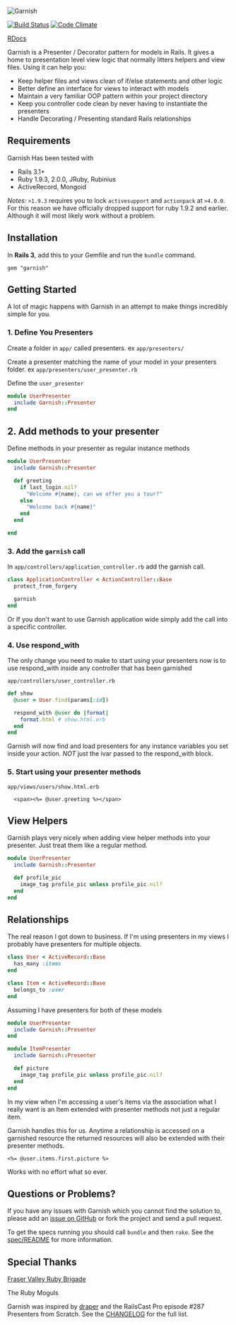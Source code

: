 ![Garnish](http://www.brianpearce.ca/images/garnish.png)

[![Build Status](https://travis-ci.org/brianp/garnish.png?branch=master)](https://travis-ci.org/brianp/garnish)
[![Code Climate](https://codeclimate.com/github/brianp/garnish.png)](https://codeclimate.com/github/brianp/garnish)

[RDocs](http://rdoc.info/projects/brianp/garnish)

Garnish is a Presenter / Decorator pattern for models in Rails. It gives a home to presentation level view logic that normally litters helpers and view files. Using it can help you:

* Keep helper files and views clean of if/else statements and other logic
* Better define an interface for views to interact with models
* Maintain a very familiar OOP pattern within your project directory
* Keep you controller code clean by never having to instantiate the presenters
* Handle Decorating / Presenting standard Rails relationships

## Requirements

Garnish Has been tested with

* Rails 3.1+
* Ruby 1.9.3, 2.0.0, JRuby, Rubinius
* ActiveRecord, Mongoid

_Notes:_ `>1.9.3` requires you to lock `activesupport` and `actionpack` at
`>4.0.0`. For this reason we have officially dropped support for ruby
1.9.2 and earlier. Although it will most likely work without a problem.

## Installation

In **Rails 3**, add this to your Gemfile and run the `bundle` command.

`gem "garnish"`

## Getting Started

A lot of magic happens with Garnish in an attempt to make things incredibly simple for you.

### 1. Define You Presenters

Create a folder in `app/` called presenters. ex `app/presenters/`

Create a presenter matching the name of your model in your presenters folder. ex `app/presenters/user_presenter.rb`

Define the `user_presenter`

```ruby
module UserPresenter
  include Garnish::Presenter
end
```

## 2. Add methods to your presenter

Define methods in your presenter as regular instance methods

```ruby
module UserPresenter
  include Garnish::Presenter

  def greeting
    if last_login.nil?
      "Welcome #{name}, can we offer you a tour?"
    else
      "Welcome back #{name}"
    end
  end

end
```

### 3. Add the `garnish` call

In `app/controllers/application_controller.rb` add the garnish call.

```ruby
class ApplicationController < ActionController::Base
  protect_from_forgery

  garnish
end
```

Or If you don't want to use Garnish application wide simply add the call into a specific controller.

### 4. Use respond_with

The only change you need to make to start using your presenters now is to use respond_with inside any controller that has been garnished

`app/controllers/user_controller.rb`

```ruby
def show
  @user = User.find(params[:id])

  respond_with @user do |format|
    format.html # show.html.erb
  end
end
```

Garnish will now find and load presenters for any instance variables you set inside your action. *NOT* just the ivar passed to the respond_with block.

### 5. Start using your presenter methods

`app/views/users/show.html.erb`

```erb
  <span><%= @user.greeting %></span>
```

## View Helpers

Garnish plays very nicely when adding view helper methods into your presenter. Just treat them like a regular method.

```ruby
module UserPresenter
  include Garnish::Presenter

  def profile_pic
    image_tag profile_pic unless profile_pic.nil?
  end
end
```

## Relationships

The real reason I got down to business. If I'm using presenters in my views I probably have presenters for multiple objects.

```ruby
class User < ActiveRecord::Base
  has_many :items
end

class Item < ActiveRecord::Base
  belongs_to :user
end
```

Assuming I have presenters for both of these models

```ruby
module UserPresenter
  include Garnish::Presenter
end

module ItemPresenter
  include Garnish::Presenter

  def picture
    image_tag profile_pic unless profile_pic.nil?
  end
end
```

In my view when I'm accessing a user's items via the association what I really want is an Item extended with presenter methods not just a regular item.

Garnish handles this for us. Anytime a relationship is accessed on a garnished resource the returned resources will also be extended with their presenter methods.

```erb
<%= @user.items.first.picture %>
```

Works with no effort what so ever.

## Questions or Problems?

If you have any issues with Garnish which you cannot find the solution to, please add an [issue on GitHub](https://github.com/brianp/garnish/issues) or fork the project and send a pull request.

To get the specs running you should call `bundle` and then `rake`. See the [spec/README](https://github.com/brianp/garnish/blob/master/spec/README.md) for more information.

## Special Thanks

[Fraser Valley Ruby Brigade](http://www.fvrb.org/)

The Ruby Moguls

Garnish was inspired by [draper](https://github.com/jcasimir/draper/) and the RailsCast Pro episode #287 Presenters from Scratch.
See the [CHANGELOG](https://github.com/brianp/garnish/blob/master/CHANGELOG.rdoc) for the full list.
